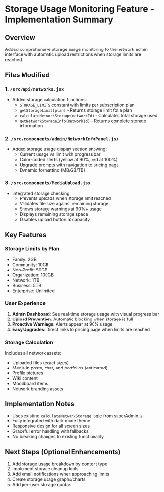# Storage Usage Monitoring Feature - Implementation Summary

## Overview
Added comprehensive storage usage monitoring to the network admin interface with automatic upload restrictions when storage limits are reached.

## Files Modified

### 1. `/src/api/networks.jsx`
- Added storage calculation functions:
  - `STORAGE_LIMITS` constant with limits per subscription plan
  - `getStorageLimit(plan)` - Returns storage limit for a plan
  - `calculateNetworkStorage(networkId)` - Calculates total storage used
  - `getNetworkStorageInfo(networkId)` - Returns complete storage information

### 2. `/src/components/admin/NetworkInfoPanel.jsx`
- Added storage usage display section showing:
  - Current usage vs limit with progress bar
  - Color-coded alerts (yellow at 90%, red at 100%)
  - Upgrade prompts with navigation to pricing page
  - Dynamic formatting (MB/GB/TB)

### 3. `/src/components/MediaUpload.jsx`
- Integrated storage checking:
  - Prevents uploads when storage limit reached
  - Validates file size against remaining storage
  - Shows storage warnings at 90%+ usage
  - Displays remaining storage space
  - Disables upload button at capacity

## Key Features

### Storage Limits by Plan
- Family: 2GB
- Community: 10GB
- Non-Profit: 50GB
- Organization: 100GB
- Network: 1TB
- Business: 5TB
- Enterprise: Unlimited

### User Experience
1. **Admin Dashboard**: See real-time storage usage with visual progress bar
2. **Upload Prevention**: Automatic blocking when storage is full
3. **Proactive Warnings**: Alerts appear at 90% usage
4. **Easy Upgrades**: Direct links to pricing page when limits are reached

### Storage Calculation
Includes all network assets:
- Uploaded files (exact sizes)
- Media in posts, chat, and portfolios (estimated)
- Profile pictures
- Wiki content
- Moodboard items
- Network branding assets

## Implementation Notes
- Uses existing `calculateNetworkStorage` logic from superAdmin.js
- Fully integrated with dark mode theme
- Responsive design for all screen sizes
- Graceful error handling with fallbacks
- No breaking changes to existing functionality

## Next Steps (Optional Enhancements)
1. Add storage usage breakdown by content type
2. Implement storage cleanup tools
3. Add email notifications when approaching limits
4. Create storage usage graphs/charts
5. Add per-user storage quotas